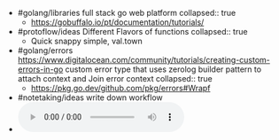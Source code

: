 - #golang/libraries full stack go web platform
  collapsed:: true
	- https://gobuffalo.io/pt/documentation/tutorials/
- #protoflow/ideas Different Flavors of functions
  collapsed:: true
	- Quick snappy simple, val.town
- #golang/errors https://www.digitalocean.com/community/tutorials/creating-custom-errors-in-go custom error type that uses zerolog builder pattern to attach context and Join error context
  collapsed:: true
	- https://pkg.go.dev/github.com/pkg/errors#Wrapf
- #notetaking/ideas write down workflow
- ![2023-03-11-22-24-28.aac](../assets/2023-03-11-22-24-28.aac)